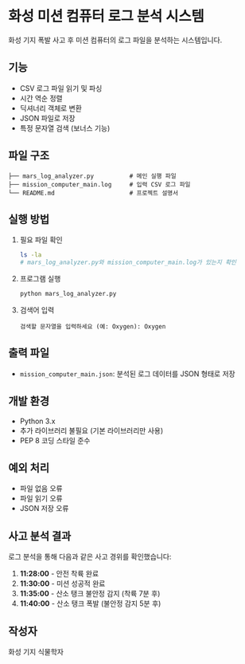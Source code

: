 # 화성 미션 컴퓨터 로그 분석 시스템

화성 기지 폭발 사고 후 미션 컴퓨터의 로그 파일을 분석하는 시스템입니다.

## 기능

- CSV 로그 파일 읽기 및 파싱  
- 시간 역순 정렬  
- 딕셔너리 객체로 변환  
- JSON 파일로 저장  
- 특정 문자열 검색 (보너스 기능)  

## 파일 구조

```
├── mars_log_analyzer.py          # 메인 실행 파일
├── mission_computer_main.log     # 입력 CSV 로그 파일
└── README.md                     # 프로젝트 설명서
```

## 실행 방법

1. 필요 파일 확인
   ```bash
   ls -la
   # mars_log_analyzer.py와 mission_computer_main.log가 있는지 확인
   ```

2. 프로그램 실행
   ```bash
   python mars_log_analyzer.py
   ```

3. 검색어 입력
   ```
   검색할 문자열을 입력하세요 (예: Oxygen): Oxygen
   ```

## 출력 파일

- `mission_computer_main.json`: 분석된 로그 데이터를 JSON 형태로 저장

## 개발 환경

- Python 3.x  
- 추가 라이브러리 불필요 (기본 라이브러리만 사용)  
- PEP 8 코딩 스타일 준수  

## 예외 처리

- 파일 없음 오류  
- 파일 읽기 오류  
- JSON 저장 오류  

## 사고 분석 결과

로그 분석을 통해 다음과 같은 사고 경위를 확인했습니다:

1. **11:28:00** - 안전 착륙 완료
2. **11:30:00** - 미션 성공적 완료  
3. **11:35:00** - 산소 탱크 불안정 감지 (착륙 7분 후)
4. **11:40:00** - 산소 탱크 폭발 (불안정 감지 5분 후)

## 작성자

화성 기지 식물학자
